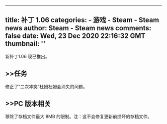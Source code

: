 
---
title: 补丁 1.06
categories: 
    - 游戏
    - Steam - Steam news
author: Steam - Steam news
comments: false
date: Wed, 23 Dec 2020 22:16:32 GMT
thumbnail: ''
---

<div>   
新补丁1.06 现已推出。

<h2>>>任务</h2>
修正了“二次冲突”杜姆杜姆会消失的问题。

<h2>>>PC 版本相关</h2>
移除了存档文件最大 8MB 的限制。注：这不会修复更新前损坏的存档文件。  
</div>
            